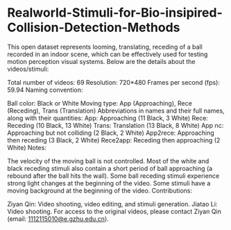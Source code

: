 # Realworld-Stimuli-for-Bio-insipired-Collision-Detection-Methods
This open dataset represents looming, translating, receding of a ball recorded in an indoor scene, which can be effectively used for testing motion perception visual systems.
Below are the details about the videos/stimuli:

Total number of videos: 69
Resolution: 720*480
Frames per second (fps): 59.94
Naming convention:

Ball color: Black or White
Moving type: App (Approaching), Rece (Receding), Trans (Translation)
Abbreviations in names and their full names, along with their quantities:
App: Approaching (11 Black, 3 White)
Rece: Receding (10 Black, 13 White)
Trans: Translation (13 Black, 8 White)
App nc: Approaching but not colliding (2 Black, 2 White)
App2rece: Approaching then receding (3 Black, 2 White)
Rece2app: Receding then approaching (2 White)
Notes:

The velocity of the moving ball is not controlled.
Most of the white and black receding stimuli also contain a short period of ball approaching (a rebound after the ball hits the wall).
Some ball receding stimuli experience strong light changes at the beginning of the video.
Some stimuli have a moving background at the beginning of the video.
Contributions:

Ziyan Qin: Video shooting, video editing, and stimuli generation.
Jiatao Li: Video shooting.
For access to the original videos, please contact Ziyan Qin (email: 1112115010@e.gzhu.edu.cn).
